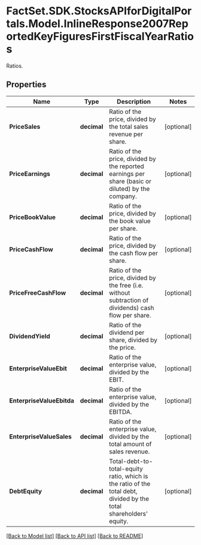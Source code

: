 # FactSet.SDK.StocksAPIforDigitalPortals.Model.InlineResponse2007ReportedKeyFiguresFirstFiscalYearRatios
Ratios.

## Properties

Name | Type | Description | Notes
------------ | ------------- | ------------- | -------------
**PriceSales** | **decimal** | Ratio of the price, divided by the total sales revenue per share. | [optional] 
**PriceEarnings** | **decimal** | Ratio of the price, divided by the reported earnings per share (basic or diluted) by the company. | [optional] 
**PriceBookValue** | **decimal** | Ratio of the price, divided by the book value per share. | [optional] 
**PriceCashFlow** | **decimal** | Ratio of the price, divided by the cash flow per share. | [optional] 
**PriceFreeCashFlow** | **decimal** | Ratio of the price, divided by the free (i.e. without subtraction of dividends) cash flow per share. | [optional] 
**DividendYield** | **decimal** | Ratio of the dividend per share, divided by the price. | [optional] 
**EnterpriseValueEbit** | **decimal** | Ratio of the enterprise value, divided by the EBIT. | [optional] 
**EnterpriseValueEbitda** | **decimal** | Ratio of the enterprise value, divided by the EBITDA. | [optional] 
**EnterpriseValueSales** | **decimal** | Ratio of the enterprise value, divided by the total amount of sales revenue. | [optional] 
**DebtEquity** | **decimal** | Total-debt-to-total-equity ratio, which is the ratio of the total debt, divided by the total shareholders&#39; equity. | [optional] 

[[Back to Model list]](../README.md#documentation-for-models) [[Back to API list]](../README.md#documentation-for-api-endpoints) [[Back to README]](../README.md)

